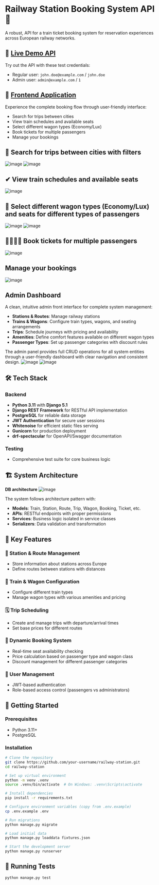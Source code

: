# Railway Station Booking System API 🚆

A robust, API for a train ticket booking system for reservation experiences across European railway networks.

## 🌟 [Live Demo API](https://railway-station.onrender.com/api/docs/)

Try out the API with these test credentials:
- Regular user: `john.doe@example.com` / `john.doe`
- Admin user: `admin@example.com` / `1`

## 📱 [Frontend Application](https://railway-station-front-frbs.vercel.app)

Experience the complete booking flow through user-friendly interface:
- Search for trips between cities
- View train schedules and available seats
- Select different wagon types (Economy/Lux)
- Book tickets for multiple passengers
- Manage your bookings

## 🔎 Search for trips between cities with filters
![image](https://github.com/user-attachments/assets/800c6b12-5404-4a75-86ca-230583cef642)
![image](https://github.com/user-attachments/assets/95f318e9-8048-4c43-a958-7affc6bff26a)

## ✔ View train schedules and available seats
![image](https://github.com/user-attachments/assets/8f5e75d2-0840-4e8c-8ace-9917d79f1f70)

## 🚎 Select different wagon types (Economy/Lux) and seats for different types of passengers
![image](https://github.com/user-attachments/assets/d1fadbd7-8fff-4a24-9d40-1080649e71ae)
![image](https://github.com/user-attachments/assets/ec491e48-de83-4345-a183-286880d5eb53)

## 👨‍👩‍👧‍👦 Book tickets for multiple passengers
![image](https://github.com/user-attachments/assets/b828e687-1710-4bf3-b013-3015670f9981)

## Manage your bookings
![image](https://github.com/user-attachments/assets/3603408c-00a1-4b4f-9653-962b76f9d3cb)

## Admin Dashboard

A clean, intuitive admin front interface for complete system management:

- **Stations & Routes**: Manage railway stations
- **Trains & Wagons**: Configure train types, wagons, and seating arrangements
- **Trips**: Schedule journeys with pricing and availability
- **Amenities**: Define comfort features available on different wagon types
- **Passenger Types**: Set up passenger categories with discount rules

The admin panel provides full CRUD operations for all system entities through a user-friendly dashboard with clear navigation and consistent design.
![image](https://github.com/user-attachments/assets/cdf94fff-5065-4e69-8ce7-8b28bd393dbb)
![image](https://github.com/user-attachments/assets/2755457c-3d4a-4f73-a9de-ea146b331d88)

## 🛠️ Tech Stack

### Backend
- **Python 3.11** with **Django 5.1**
- **Django REST Framework** for RESTful API implementation
- **PostgreSQL** for reliable data storage
- **JWT Authentication** for secure user sessions
- **Whitenoise** for efficient static files serving
- **Gunicorn** for production deployment
- **drf-spectacular** for OpenAPI/Swagger documentation

### Testing
- Comprehensive test suite for core business logic

## 🏗️ System Architecture

**DB architecture**
![image](https://github.com/user-attachments/assets/0522e611-7850-43da-a6bc-2b7b71961335)


The system follows architecture pattern with:
- **Models**: Train, Station, Route, Trip, Wagon, Booking, Ticket, etc.
- **APIs**: RESTful endpoints with proper permissions
- **Services**: Business logic isolated in service classes
- **Serializers**: Data validation and transformation

## 🔑 Key Features

### 🚉 Station & Route Management
- Store information about stations across Europe
- Define routes between stations with distances

### 🚋 Train & Wagon Configuration
- Configure different train types
- Manage wagon types with various amenities and pricing

### 🗓️ Trip Scheduling
- Create and manage trips with departure/arrival times
- Set base prices for different routes

### 🎫 Dynamic Booking System
- Real-time seat availability checking
- Price calculation based on passenger type and wagon class
- Discount management for different passenger categories

### 👤 User Management
- JWT-based authentication
- Role-based access control (passengers vs administrators)

## 🚀 Getting Started

### Prerequisites
- Python 3.11+
- PostgreSQL

### Installation

```bash
# Clone the repository
git clone https://github.com/your-username/railway-station.git
cd railway-station

# Set up virtual environment
python -m venv .venv
source .venv/bin/activate  # On Windows: .venv\Scripts\activate

# Install dependencies
pip install -r requirements.txt

# Configure environment variables (copy from .env.example)
cp .env.example .env

# Run migrations
python manage.py migrate

# Load initial data
python manage.py loaddata fixtures.json

# Start the development server
python manage.py runserver
```

## 🧪 Running Tests

```bash
python manage.py test
```
